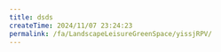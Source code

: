 ```yaml
---
title: dsds
createTime: 2024/11/07 23:24:23
permalink: /fa/LandscapeLeisureGreenSpace/yissjRPV/
---
```

